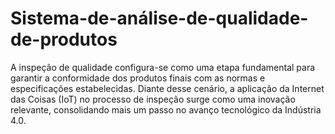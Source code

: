 # Sistema-de-análise-de-qualidade-de-produtos
A inspeção de qualidade configura-se como uma etapa fundamental para garantir a conformidade dos produtos finais com as normas e especificações estabelecidas. Diante desse cenário, a aplicação da Internet das Coisas (IoT) no processo de inspeção surge como uma inovação relevante, consolidando mais um passo no avanço tecnológico da Indústria 4.0.
